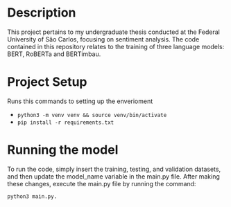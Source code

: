 # Description
This project pertains to my undergraduate thesis conducted at the Federal University of São Carlos, focusing on sentiment analysis. The code contained in this repository relates to the training of three language models: BERT, RoBERTa and BERTimbau.


# Project Setup
Runs this  commands to setting up the enverioment

- `python3 -m venv venv && source venv/bin/activate`
- `pip install -r requirements.txt`

# Running the model
To run the code, simply insert the training, testing, and validation datasets, and then update the model_name variable in the main.py file. After making these changes, execute the main.py file by running the command: 

```bash
python3 main.py.
``````